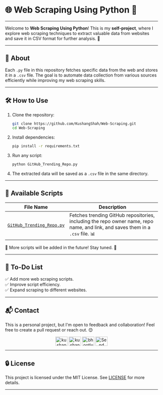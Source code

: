 # 🌐 Web Scraping Using Python 🐍  

---

Welcome to **Web Scraping Using Python**! This is my **self-project**, where I explore web scraping techniques to extract valuable data from websites and save it in CSV format for further analysis. 🚀  

---

## 📌 About  
Each `.py` file in this repository fetches specific data from the web and stores it in a `.csv` file. The goal is to automate data collection from various sources efficiently while improving my web scraping skills.  
 
---

## 🛠 How to Use  
1. Clone the repository:  
   ```bash
   git clone https://github.com/KushangShah/Web-Scraping.git
   cd Web-Scraping
   ```  
2. Install dependencies:  
   ```bash
   pip install -r requirements.txt
   ```  
3. Run any script:  
   ```bash
   python GitHub_Trending_Repo.py
   ```  
4. The extracted data will be saved as a `.csv` file in the same directory.  

---

## 📂 Available Scripts  

| File Name | Description |
|-----------|------------|
| [`GitHub_Trending_Repo.py`](https://github.com/KushangShah/Web-Scraping/blob/main/GitHub_Trending_Repo.py) | Fetches trending GitHub repositories, including the repo owner name, repo name, and link, and saves them in a `.csv` file. 📊 |

🔹 More scripts will be added in the future! Stay tuned. 🎉 

---

## 📝 To-Do List  
✅ Add more web scraping scripts.  
✅ Improve script efficiency.  
✅ Expand scraping to different websites.  

---

## 📬 Contact  
This is a personal project, but I'm open to feedback and collaboration! Feel free to create a pull request or reach out. 😊  

<p align="center">
    <a href="https://twitter.com/kushang97157764" target="blank"><img align="center" src="https://raw.githubusercontent.com/rahuldkjain/github-profile-readme-generator/master/src/images/icons/Social/twitter.svg" alt="kushang" height="30" width="40" /></a>
    <a href="https://linkedin.com/in/kushang-s-388959268/" target="blank"><img align="center" src="https://raw.githubusercontent.com/rahuldkjain/github-profile-readme-generator/master/src/images/icons/Social/linked-in-alt.svg" alt="kushang" height="30" width="40" /></a>
    <a href="https://instagram.com/bhootiya.renderr/" target="blank"><img align="center" src="https://raw.githubusercontent.com/rahuldkjain/github-profile-readme-generator/master/src/images/icons/Social/instagram.svg" alt="bhootiya.renderr" height="30" width="40" /></a>
    <a href="mailto:kushangshah41@gmail.com" target="blank"><img align="center" src="https://upload.wikimedia.org/wikipedia/commons/4/4e/Gmail_Icon.png" alt="Send Mail to Kushang" height="30" width="40" /></a>
</p>

---

## 🔒 License

This project is licensed under the MIT License. See [LICENSE](/LICENSE) for more details.

---